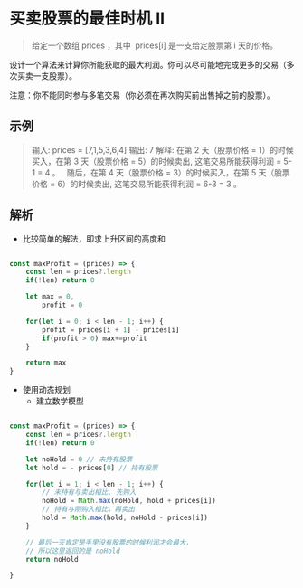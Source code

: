 # 买卖股票的最佳时机 II

> 给定一个数组 prices ，其中  prices[i] 是一支给定股票第 i 天的价格。

设计一个算法来计算你所能获取的最大利润。你可以尽可能地完成更多的交易（多次买卖一支股票）。

注意：你不能同时参与多笔交易（你必须在再次购买前出售掉之前的股票）。

## 示例

> 输入: prices = [7,1,5,3,6,4]
> 输出: 7
> 解释: 在第 2 天（股票价格 = 1）的时候买入，在第 3 天（股票价格 = 5）的时候卖出, 这笔交易所能获得利润 = 5-1 = 4 。
>   随后，在第 4 天（股票价格 = 3）的时候买入，在第 5 天（股票价格 = 6）的时候卖出, 这笔交易所能获得利润 = 6-3 = 3 。

## 解析

- 比较简单的解法，即求上升区间的高度和

```JavaScript

const maxProfit = (prices) => {
    const len = prices?.length
    if(!len) return 0

    let max = 0,
        profit = 0

    for(let i = 0; i < len - 1; i++) {
        profit = prices[i + 1] - prices[i]
        if(profit > 0) max+=profit
    }

    return max
}

```

- 使用动态规划
  - 建立数学模型

```JavaScript

const maxProfit = (prices) => {
    const len = prices?.length
    if(!len) return 0

    let noHold = 0 // 未持有股票
    let hold = - prices[0] // 持有股票

    for(let i = 1; i < len - 1; i++) {
        // 未持有与卖出相比, 先购入
        noHold = Math.max(noHold, hold + prices[i])
        // 持有与刚购入相比，再卖出
        hold = Math.max(hold, noHold - prices[i])
    }

    // 最后一天肯定是手里没有股票的时候利润才会最大，
    // 所以这里返回的是 noHold
    return noHold

}

```
